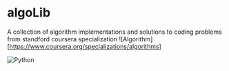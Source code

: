 # algoLib
A collection of algorithm implementations and solutions to coding problems from standford coursera specialization
![Algorithm][https://www.coursera.org/specializations/algorithms]

![Python](https://img.shields.io/badge/Python-3776AB?style=for-the-badge&logo=python&logoColor=white)
